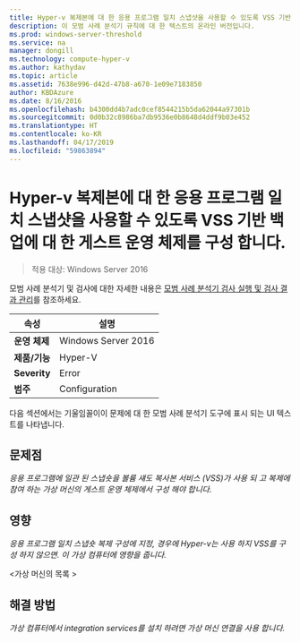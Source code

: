 ```yaml
---
title: Hyper-v 복제본에 대 한 응용 프로그램 일치 스냅샷을 사용할 수 있도록 VSS 기반 백업에 대 한 게스트 운영 체제를 구성 합니다.
description: 이 모범 사례 분석기 규칙에 대 한 텍스트의 온라인 버전입니다.
ms.prod: windows-server-threshold
ms.service: na
manager: dongill
ms.technology: compute-hyper-v
ms.author: kathydav
ms.topic: article
ms.assetid: 7638e996-d42d-47b8-a670-1e09e7183850
author: KBDAzure
ms.date: 8/16/2016
ms.openlocfilehash: b4300dd4b7adc0cef8544215b5da62044a97301b
ms.sourcegitcommit: 0d0b32c8986ba7db9536e0b8648d4ddf9b03e452
ms.translationtype: HT
ms.contentlocale: ko-KR
ms.lasthandoff: 04/17/2019
ms.locfileid: "59863894"
---
```

# <a name="configure-guest-operating-systems-for-vss-based-backups-to-enable-application-consistent-snapshots-for-hyper-v-replica"></a>Hyper-v 복제본에 대 한 응용 프로그램 일치 스냅샷을 사용할 수 있도록 VSS 기반 백업에 대 한 게스트 운영 체제를 구성 합니다.

>적용 대상: Windows Server 2016

모범 사례 분석기 및 검사에 대한 자세한 내용은 [모범 사례 분석기 검사 실행 및 검사 결과 관리](https://go.microsoft.com/fwlink/p/?LinkID=223177)를 참조하세요.  
  
|속성|설명|  
|-|-|  
|**운영 체제**|Windows Server 2016|  
|**제품/기능**|Hyper-V|  
|**Severity**|Error|  
|**범주**|Configuration|  
  
다음 섹션에서는 기울임꼴이이 문제에 대 한 모범 사례 분석기 도구에 표시 되는 UI 텍스트를 나타냅니다.  
  
## <a name="issue"></a>문제점  
*응용 프로그램에 일관 된 스냅숏을 볼륨 섀도 복사본 서비스 (VSS)가 사용 되 고 복제에 참여 하는 가상 머신의 게스트 운영 체제에서 구성 해야 합니다.*  
  
## <a name="impact"></a>영향  
*응용 프로그램 일치 스냅숏 복제 구성에 지정, 경우에 Hyper-v는 사용 하지 VSS를 구성 하지 않으면. 이 가상 컴퓨터에 영향을 줍니다.*  
  
\<가상 머신의 목록 >  
  
## <a name="resolution"></a>해결 방법  
*가상 컴퓨터에서 integration services를 설치 하려면 가상 머신 연결을 사용 합니다.*  
  


